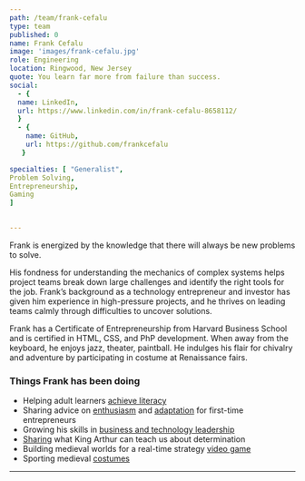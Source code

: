 ```yaml
---
path: /team/frank-cefalu
type: team
published: 0
name: Frank Cefalu
image: 'images/frank-cefalu.jpg'
role: Engineering
location: Ringwood, New Jersey
quote: You learn far more from failure than success. 
social: 
  - {
  name: LinkedIn,
  url: https://www.linkedin.com/in/frank-cefalu-8658112/
  }
  - {
    name: GitHub,
    url: https://github.com/frankcefalu
   }

specialties: [ "Generalist",
Problem Solving,
Entrepreneurship,
Gaming
]

  
---
```


Frank is energized by the knowledge that there will always be new problems to solve.  

His fondness for understanding the mechanics of complex systems helps project teams break down large challenges and identify the right tools for the job. Frank’s background as a technology entrepreneur and investor has given him experience in high-pressure projects, and he thrives on leading teams calmly through difficulties to uncover solutions. 

Frank has a Certificate of Entrepreneurship from Harvard Business School and is certified in HTML, CSS, and PhP development. When away from the keyboard, he enjoys jazz, theater, paintball. He indulges his flair for chivalry and adventure by participating in costume at Renaissance fairs.




### Things Frank has been doing
* Helping adult learners [achieve literacy](https://star.lincs.ed.gov/user/login?destination=dashboard/trainer)
* Sharing advice on [enthusiasm](https://www.forbes.com/sites/theyec/2017/08/30/eight-biggest-mistakes-first-time-entrepreneurs-should-avoid/#305662e2734c) and [adaptation](https://www.forbes.com/sites/theyec/2017/09/01/eight-powerful-ways-to-help-your-business-stand-out-and-achieve-success/#c0a050a5ba39) for first-time entrepreneurs
* Growing his skills in [business and technology leadership](https://www.hbs.edu/mba/academic-experience/joint-degree-programs/school-of-engineering-and-applied-sciences/Pages/default.aspx)
* [Sharing](https://vimeo.com/224890258) what King Arthur can teach us about determination
* Building medieval worlds for a real-time strategy [video game](http://animusinteractive.com/avalonlords/#)
* Sporting medieval [costumes](https://drive.google.com/open?id=1GJnQ0L3P_Yzl4N6MhrPHc4_a59EA59ZZ)


-------------------------------
